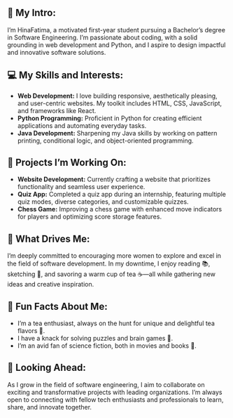 ## 👋 My Intro:  


I’m HinaFatima, a motivated first-year student pursuing a Bachelor’s degree in Software Engineering. I’m passionate about coding, with a solid grounding in web development and Python, and I aspire to design impactful and innovative software solutions.  

## 💻 **My Skills and Interests:**  


- **Web Development:** I love building responsive, aesthetically pleasing, and user-centric websites. My toolkit includes HTML, CSS, JavaScript, and frameworks like React.  
- **Python Programming:** Proficient in Python for creating efficient applications and automating everyday tasks.  
- **Java Development:** Sharpening my Java skills by working on pattern printing, conditional logic, and object-oriented programming.  

## 🔧 **Projects I’m Working On:**  


- **Website Development:** Currently crafting a website that prioritizes functionality and seamless user experience.  
- **Quiz App:** Completed a quiz app during an internship, featuring multiple quiz modes, diverse categories, and customizable quizzes.  
- **Chess Game:** Improving a chess game with enhanced move indicators for players and optimizing score storage features.  

## 🌟 **What Drives Me:**  


I’m deeply committed to encouraging more women to explore and excel in the field of software development. In my downtime, I enjoy reading 📚, sketching 🎨, and savoring a warm cup of tea ☕—all while gathering new ideas and creative inspiration.  

## 🌱 **Fun Facts About Me:** 


- I’m a tea enthusiast, always on the hunt for unique and delightful tea flavors 🍵.  
- I have a knack for solving puzzles and brain games 🧩.  
- I’m an avid fan of science fiction, both in movies and books 🚀.  

## 🚀 **Looking Ahead:**  


As I grow in the field of software engineering, I aim to collaborate on exciting and transformative projects with leading organizations. I’m always open to connecting with fellow tech enthusiasts and professionals to learn, share, and innovate together.  


